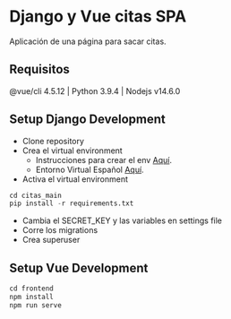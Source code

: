 # Django y Vue citas SPA

Aplicación de una página para sacar citas.

## Requisitos

@vue/cli 4.5.12 | Python 3.9.4 | Nodejs v14.6.0

## Setup Django Development

- Clone repository
- Crea el virtual environment
  - Instrucciones para crear el env [Aquí](https://docs.djangoproject.com/en/3.2/howto/windows/#setting-up-a-virtual-environment/).
  - Entorno Virtual Español [Aquí](https://docs.python.org/es/3/tutorial/venv.html).
- Activa el virtual environment

```python
cd citas_main
pip install -r requirements.txt
```
- Cambia el SECRET_KEY y las variables en settings file
- Corre los migrations
- Crea superuser

## Setup Vue Development

```javascript
cd frontend
npm install
npm run serve
```